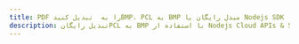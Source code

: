 ---title: PDF را به  تبدیل کنیدBMP، PCL به BMP مبدل رایگان یا Nodejs SDKdescription: تبدیل رایگانPCL به BMP با استفاده از Nodejs Cloud APIs & SDK همچنین اسناد PDF را در Cloud ایجاد، ویرایش و رندر کنید.---